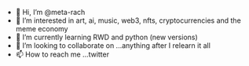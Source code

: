 - 👋 Hi, I’m @meta-rach
- 👀 I’m interested in art, ai, music, web3, nfts, cryptocurrencies and the meme economy
- 🌱 I’m currently learning RWD and python (new versions)
- 💞️ I’m looking to collaborate on ...anything after I relearn it all
- 📫 How to reach me ...twitter

<!---
meta-rach/meta-rach is a ✨ special ✨ repository because its `README.md` (this file) appears on your GitHub profile.
You can click the Preview link to take a look at your changes.
--->
